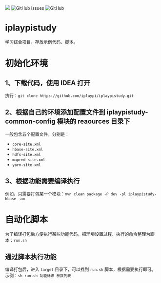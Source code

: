 ![](https://img.shields.io/badge/language-Java-orange.svg) ![GitHub issues](https://img.shields.io/github/issues/iplaypi/iplaypistudy.github.io?color=blue&style=flat) ![GitHub](https://img.shields.io/github/license/iplaypi/iplaypistudy.github.io?color=green)
# iplaypistudy
学习综合项目，存放示例代码、脚本。

# 初始化环境

## 1、下载代码，使用 IDEA 打开
执行：`git clone https://github.com/iplaypi/iplaypistudy.git`

## 2、根据自己的环境添加配置文件到 iplaypistudy-common-config 模块的 reaources 目录下
一般包含五个配置文件，分别是：

- `core-site.xml`
- `hbase-site.xml`
- `hdfs-site.xml`
- `mapred-site.xml`
- `yarn-site.xml`

## 3、根据功能需要编译执行
例如，只需要打包某一个模块：`mvn clean package -P dev -pl iplaypistudy-hbase -am`

# 自动化脚本
为了编译打包后方便执行某些功能代码，把环境设置过程、执行的命令整理为脚本：`run.sh`

## 通过脚本执行功能
编译打包后，进入 `target` 目录下，可以找到 `run.sh` 脚本，根据需要执行即可。
示例：`sh run.sh 功能标识 参数列表`